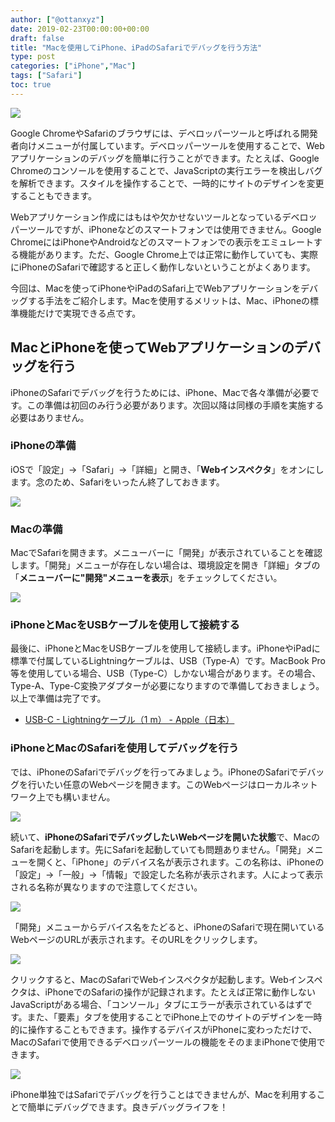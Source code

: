 ```yaml
---
author: ["@ottanxyz"]
date: 2019-02-23T00:00:00+00:00
draft: false
title: "Macを使用してiPhone、iPadのSafariでデバッグを行う方法"
type: post
categories: ["iPhone","Mac"]
tags: ["Safari"]
toc: true
---
```


![](190222-f3634302e6a7067.jpg)

Google ChromeやSafariのブラウザには、デベロッパーツールと呼ばれる開発者向けメニューが付属しています。デベロッパーツールを使用することで、Webアプリケーションのデバッグを簡単に行うことができます。たとえば、Google Chromeのコンソールを使用することで、JavaScriptの実行エラーを検出しバグを解析できます。スタイルを操作することで、一時的にサイトのデザインを変更することもできます。

Webアプリケーション作成にはもはや欠かせないツールとなっているデベロッパーツールですが、iPhoneなどのスマートフォンでは使用できません。Google ChromeにはiPhoneやAndroidなどのスマートフォンでの表示をエミュレートする機能があります。ただ、Google Chrome上では正常に動作していても、実際にiPhoneのSafariで確認すると正しく動作しないということがよくあります。

今回は、Macを使ってiPhoneやiPadのSafari上でWebアプリケーションをデバッグする手法をご紹介します。Macを使用するメリットは、Mac、iPhoneの標準機能だけで実現できる点です。

## MacとiPhoneを使ってWebアプリケーションのデバッグを行う

iPhoneのSafariでデバッグを行うためには、iPhone、Macで各々準備が必要です。この準備は初回のみ行う必要があります。次回以降は同様の手順を実施する必要はありません。

### iPhoneの準備

iOSで「設定」→「Safari」→「詳細」と開き、「**Webインスペクタ**」をオンにします。念のため、Safariをいったん終了しておきます。

![](190223-92d312e6a706567.jpeg)

### Macの準備

MacでSafariを開きます。メニューバーに「開発」が表示されていることを確認します。「開発」メニューが存在しない場合は、環境設定を開き「詳細」タブの「**メニューバーに"開発"メニューを表示**」をチェックしてください。

![](190222-12e31392e706e67.png)

### iPhoneとMacをUSBケーブルを使用して接続する

最後に、iPhoneとMacをUSBケーブルを使用して接続します。iPhoneやiPadに標準で付属しているLightningケーブルは、USB（Type-A）です。MacBook Pro等を使用している場合、USB（Type-C）しかない場合があります。その場合、Type-A、Type-C変換アダプターが必要になりますので準備しておきましょう。以上で準備は完了です。

* [USB-C - Lightningケーブル（1 m） - Apple（日本）](https://www.apple.com/jp/shop/product/MQGJ2FE/A/usb-c-lightning%E3%82%B1%E3%83%BC%E3%83%96%E3%83%AB1-m?fnode=8b)

### iPhoneとMacのSafariを使用してデバッグを行う

では、iPhoneのSafariでデバッグを行ってみましょう。iPhoneのSafariでデバッグを行いたい任意のWebページを開きます。このWebページはローカルネットワーク上でも構いません。

![](190222-22d312e6a706567.jpeg)

続いて、**iPhoneのSafariでデバッグしたいWebページを開いた状態**で、MacのSafariを起動します。先にSafariを起動していても問題ありません。「開発」メニューを開くと、「iPhone」のデバイス名が表示されます。この名称は、iPhoneの「設定」→「一般」→「情報」で設定した名称が表示されます。人によって表示される名称が異なりますので注意してください。

![](190222-22e31372e706e67.png)

「開発」メニューからデバイス名をたどると、iPhoneのSafariで現在開いているWebページのURLが表示されます。そのURLをクリックします。

![](190222-22e32342e706e67.png)

クリックすると、MacのSafariでWebインスペクタが起動します。Webインスペクタは、iPhoneでのSafariの操作が記録されます。たとえば正常に動作しないJavaScriptがある場合、「コンソール」タブにエラーが表示されているはずです。また、「要素」タブを使用することでiPhone上でのサイトのデザインを一時的に操作することもできます。操作するデバイスがiPhoneに変わっただけで、MacのSafariで使用できるデベロッパーツールの機能をそのままiPhoneで使用できます。

![](190222-22e33302e706e67.png)

iPhone単独ではSafariでデバッグを行うことはできませんが、Macを利用することで簡単にデバッグできます。良きデバッグライフを！

